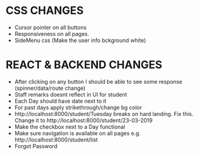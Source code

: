 CSS CHANGES
=====================
- Cursor pointer on all buttons
- Responsiveness on all pages.
- SideMenu css (Make the user info bckground white)


REACT & BACKEND CHANGES
=====================
- After clicking on any button I should be able to see some response (spinner/data/route change)
- Staff remarks doesnt reflect in UI for student
- Each Day should have date next to it
- For past days apply strikethrough/change bg color
- http://localhost:8000/student/Tuesday breaks on hard landing. Fix this. Change it to
http://localhost:8000/student/23-03-2019
- Make the checkbox next to a Day functional
- Make sure navigation is available on all pages  e.g.  http://localhost:8000/student/list
- Forgot Password
